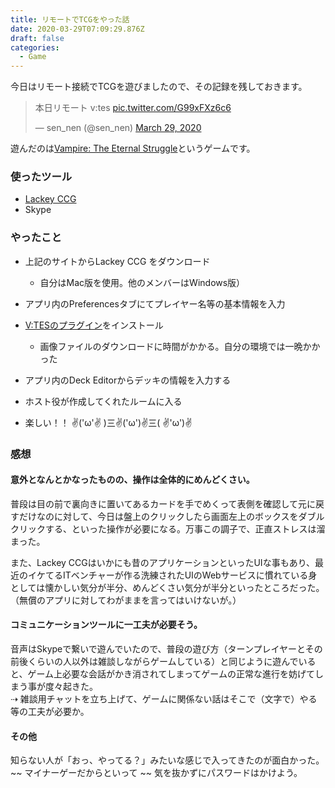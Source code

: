 ```yaml
---
title: リモートでTCGをやった話
date: 2020-03-29T07:09:29.876Z
draft: false
categories:
  - Game
---
```

今日はリモート接続でTCGを遊びましたので、その記録を残しておきます。

<blockquote class="twitter-tweet"><p lang="ja" dir="ltr">本日リモート v:tes <a href="https://t.co/G99xFXz6c6">pic.twitter.com/G99xFXz6c6</a></p>&mdash; sen_nen (@sen_nen) <a href="https://twitter.com/sen_nen/status/1244152054756458496?ref_src=twsrc%5Etfw">March 29, 2020</a></blockquote> <script async src="https://platform.twitter.com/widgets.js" charset="utf-8"></script>

遊んだのは[Vampire: The Eternal Struggle](https://en.wikipedia.org/wiki/Vampire:_The_Eternal_Struggle)というゲームです。

### 使ったツール

* [Lackey CCG](https://lackeyccg.com/)
* Skype

### やったこと

* 上記のサイトからLackey CCG をダウンロード

  * 自分はMac版を使用。他のメンバーはWindows版）
* アプリ内のPreferencesタブにてプレイヤー名等の基本情報を入力
* [V:TESのプラグイン](https://lackeyccg.com/vtes/)をインストール

  * 画像ファイルのダウンロードに時間がかかる。自分の環境では一晩かかった
* アプリ内のDeck Editorからデッキの情報を入力する
* ホスト役が作成してくれたルームに入る
* 楽しい！！ ✌('ω'✌ )三✌('ω')✌三( ✌'ω')✌

### 感想

#### 意外となんとかなったものの、操作は全体的にめんどくさい。

普段は目の前で裏向きに置いてあるカードを手でめくって表側を確認して元に戻すだけなのに対して、今日は盤上のクリックしたら画面左上のボックスをダブルクリックする、といった操作が必要になる。万事この調子で、正直ストレスは溜まった。

また、Lackey CCGはいかにも昔のアプリケーションといったUIな事もあり、最近のイケてるITベンチャーが作る洗練されたUIのWebサービスに慣れている身としては懐かしい気分が半分、めんどくさい気分が半分といったところだった。（無償のアプリに対してわがままを言ってはいけないが。）

#### コミュニケーションツールに一工夫が必要そう。

音声はSkypeで繋いで遊んでいたので、普段の遊び方（ターンプレイヤーとその前後くらいの人以外は雑談しながらゲームしている）と同じように遊んでいると、ゲーム上必要な会話がかき消されてしまってゲームの正常な進行を妨げてしまう事が度々起きた。\
⇢ 雑談用チャットを立ち上げて、ゲームに関係ない話はそこで（文字で）やる等の工夫が必要か。

#### その他

知らない人が「おっ、やってる？」みたいな感じで入ってきたのが面白かった。 ~~ マイナーゲーだからといって ~~ 気を抜かずにパスワードはかけよう。